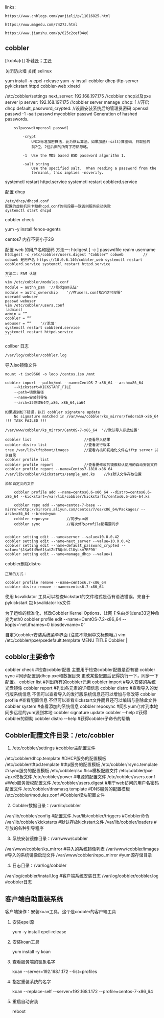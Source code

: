 links:

    https://www.cnblogs.com/yanjieli/p/11016825.html

    https://www.magedu.com/74273.html

    https://www.jianshu.com/p/025c2cef84e0

## cobbler

[ˈkɒblə(r)]  补鞋匠；工匠

关闭防火墙
关闭 selinux

yum install -y epel-release
yum -y install cobbler dhcp tftp-server pykickstart httpd cobbler-web xinetd



/etc/cobbler/settings
    next_server: 192.168.197.175    //cobbler dhcp以及pxe server ip
    server: 192.168.197.175         //cobbler server
    manage_dhcp: 1                  //开启dhcp
    default_password_crypted:       //设置安装系统后的管理员密码
        openssl passwd -1 -salt passwd mycobbler
            passwd    Generation of hashed passwords.

        sslpasswd(openssl passwd)
            
            -crypt
                UNIX标准加密算法，此为默认算法。如果加盐(-salt)算密码，只取盐的
                前2位，2位后面的所有字符都忽略。
            
            -1  Use the MD5 based BSD password algorithm 1.
            
            -salt string
                Use the specified salt.  When reading a password from the
                terminal, this implies -noverify.
            



systemctl restart httpd.service
systemctl restart cobblerd.service


配置 dhcp
    
    /etc/dhcp/dhcpd.conf
    配置的虚拟机网卡和dhcpd.conf的网段要一致否则服务启动失败
    systemctl start dhcpd



cobbler check

yum -y install fence-agents


centos7 内存不要小于2G


配置 web 的用户名和密码
    方法一:
        htdigest [ -c  ] passwdfile realm username
        ```
        htdigest -c /etc/cobbler/users.digest "Cobbler" cobweb         // cobweb 是用户名
        https://10.0.6.140/cobbler_web
        systemctl restart cobblerd.service
        systemctl restart httpd.service
        ```

    方法二: PAM 认证
    ```
    vim /etc/cobbler/modules.conf
    module = authn_pam  '//修改pam认证'
    module = authz_ownership    '//在users.conf指定访问权限'
    useradd webuser
    passwd webuser
    vim /etc/cobbler/users.conf
    [admins]
    admin = “”
    cobbler = “”
    webuser = “”    '//添加'
    systemctl restart cobblerd.service
    systemctl restart httpd.service
    ```


collber 日志

    /var/log/cobbler/cobbler.log

导入iso镜像文件

    mount -t iso9660 -o loop /centos.iso /mnt

    cobbler import --path=/mnt --name=CentOS-7-x86_64 --arch=x86_64
        --kickstart=KICKSTART_FILE
        --path=镜像路径
        --name=安装引导名
        --arch=32位或64位,x86，x86_64,ia64

    如果遇到如下错误，执行 cobbler signature update
        No signature matched in /var/www/cobbler/ks_mirror/fedora19-x86_64 !!! TASK FAILED !!!

    /var/www/cobbler/ks_mirror/CentOS-7-x86_64  '//默认导入存放位置'

    cobbler list                        //查看导入结果
    cobbler distro list                 //查看发行版本
    tree /var/lib/tftpboot/images       //查看内核和初始化文件在tftp server 共享目录
    cobbler profile list
    cobbler profile report              //查看要修改的镜像默认使用的自动安装文件
    cobbler profile report --name=Centos7-1810-x86_64
    /var/lib/cobbler/kickstarts/sample_end.ks    //ks默认文件存放位置

    添加自定义的文件

        cobbler profile add --name=centos6.6-x86_64 --distro=centos6.6-x86_64 --kickstart=/var/lib/cobbler/kickstarts/centos6.6-x86-64.ks

        cobbler repo add --name=centos-7-base --mirror=http://mirrors.aliyun.com/centos/7/os/x86_64/Packages/ --arch=x86_64 --breed=yum
        cobbler reposync        //同步yum源
        cobbler sync            //每次修改profile都需要同步


    cobbler setting edit --name=server --value=10.0.0.42
    cobbler setting edit --name=next_server --value=10.0.0.42
    cobbler setting edit --name=default_password_crypted --value='$1$a9fd9e61$utZcTBQcN.ClUyLsm7RF90'
    cobbler setting edit --name=manage_dhcp --value=1


cobbler删除distro

    正确的方式：

    cobbler profile remove --name=centos6.7-x86_64
    cobbler distro remove --name=centos6.7-x86_64


使用 ksvalidator 工具可以检查kickstart的文件格式是否有语法错误，来自于 pykickstart 包
    ksvalidator ks文件



为了运维的标准化，修改Cobbler Kernel Options，让网卡名由类似ens33这种命变为eth0
    cobbler profile edit --name=CentOS-7.2-x86_64 --kopts='net.ifnames=0 biosdevname=0'


自定义cobbler安装系统菜单界面 (注意不能用中文标题哦。)
    vim /etc/cobbler/pxe/pxedefault.template
    MENU TITLE Cobbler | 


## cobbler主要命令

cobbler check #检查cobbler配置 主要用于检查cobbler配置是否有错
cobbler sync #同步配置到dhcp pxe和数据目录 更改某些配置后记得执行一下，同步一下配置。
cobbler list #列出所有的cobbler元素
cobbler import #导入安装的系统光盘镜像
cobbler report #列出各元素的详细信息
cobbler distro #查看导入的发行版系统信息 不但可以查看导入的发行版系统信息还可以增加与修改等
cobbler profile #查看配置信息 不但可以查看Kickstart文件而且还可以编辑与删除此文件
cobbler system #查看添加的系统信息
cobbler reposync #同步yum仓库到本地 同步远程的yum源到本地
cobbler signature update
cobbler --help #获得cobbler的帮助
cobbler distro --help #获得cobbler子命令的帮助

## Cobbler配置文件目录：/etc/cobbler

1. /etc/cobbler/settings #cobbler主配置文件

/etc/cobbler/dhcp.template #DHCP服务的配置模板
/etc/cobbler/tftpd.template #tftp服务的配置模板
/etc/cobbler/rsync.template #rsync服务的配置模板
/etc/cobbler/iso #iso模板配置文件
/etc/cobbler/pxe #pxe模板文件
/etc/cobbler/power #电源的配置文件
/etc/cobbler/users.conf #Web服务授权配置文件
/etc/cobbler/users.digest #用于web访问的用户名密码配置文件
/etc/cobbler/dnsmasq.template #DNS服务的配置模板
/etc/cobbler/modules.conf #Cobbler模块配置文件

2. Cobbler数据目录：/var/lib/cobbler

/var/lib/cobbler/config #配置文件
/var/lib/cobbler/triggers #Cobbler命令
/var/lib/cobbler/kickstarts #默认存放kickstart文件
/var/lib/cobbler/loaders #存放的各种引导程序

3. 系统安装镜像目录：/var/www/cobbler

/var/www/cobbler/ks_mirror #导入的系统镜像列表
/var/www/cobbler/images #导入的系统镜像启动文件
/var/www/cobbler/repo_mirror #yum源存储目录

4. 日志目录：/var/log/cobbler

/var/log/cobbler/install.log #客户端系统安装日志
/var/log/cobbler/cobbler.log #cobbler日志





## 客户端自助重装系统

客户端操作：安装koan工具，这个是coobler的客户端工具

1. 安装epel源

    yum -y install epel-release

2. 安装koan工具

    yum install -y koan

3. 查看服务端的镜象名字

    koan --server=192.168.1.172 --list=profiles

4. 指定重装系统的名字

    koan --replace-self --server=192.168.1.172 --profile=centos-7-x86_64

5. 重启自动安装

    reboot



